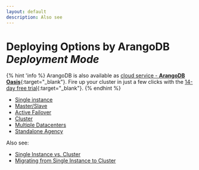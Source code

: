 ```yaml
---
layout: default
description: Also see
---
```

Deploying Options by ArangoDB _Deployment Mode_
===============================================

{% hint 'info %}
ArangoDB is also available as
[cloud service - **ArangoDB Oasis**](https://cloud.arangodb.com/home?utm_source=docs&utm_medium=cluster_pages&utm_campaign=docs_traffic){:target="_blank"}.
Fire up your cluster in just a few clicks with the
[14-day free trial](https://cloud.arangodb.com/home?utm_source=docs&utm_medium=cluster_pages&utm_campaign=docs_traffic){:target="_blank"}.
{% endhint %}

- [Single instance](deployment-single-instance.html)
- [Master/Slave](deployment-master-slave.html)
- [Active Failover](deployment-active-failover.html)
- [Cluster](deployment-cluster.html)
- [Multiple Datacenters](deployment-dc2-dc.html) 
- [Standalone Agency](deployment-standalone-agency.html)

Also see:

- [Single Instance vs. Cluster](architecture-single-instance-vs-cluster.html)
- [Migrating from Single Instance to Cluster](deployment-migrating-single-instance-cluster.html)
